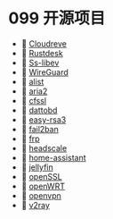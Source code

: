 # 099 开源项目

* 📄 [Cloudreve](siyuan://blocks/20231110105237-b6ahdww)
* 📄 [Rustdesk](siyuan://blocks/20231110105237-obncmt9)
* 📄 [Ss-libev](siyuan://blocks/20231110105237-az7gozj)
* 📄 [WireGuard](siyuan://blocks/20231110105237-10swrzd)
* 📄 [alist](siyuan://blocks/20231110105237-1d7l3wf)
* 📄 [aria2](siyuan://blocks/20231110105237-rwzov9g)
* 📄 [cfssl](siyuan://blocks/20231110105237-fk4m7kd)
* 📄 [dattobd](siyuan://blocks/20231110105237-toah5db)
* 📄 [easy-rsa3](siyuan://blocks/20231110105237-uxmzkhi)
* 📄 [fail2ban](siyuan://blocks/20231110105237-jt3gvqe)
* 📄 [frp](siyuan://blocks/20231110105237-5oj518z)
* 📄 [headscale](siyuan://blocks/20231110105237-512zxmi)
* 📄 [home-assistant](siyuan://blocks/20231110105237-11t3jqc)
* 📄 [jellyfin](siyuan://blocks/20231110105237-7rpkxv5)
* 📄 [openSSL](siyuan://blocks/20231110105237-pybrkmk)
* 📄 [openWRT](siyuan://blocks/20231110105237-wletpvy)
* 📄 [openvpn](siyuan://blocks/20231110105237-airc31j)
* 📄 [v2ray](siyuan://blocks/20231110105237-wyibpct)

‍
